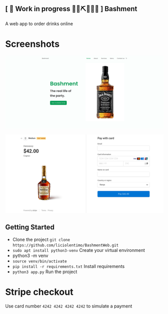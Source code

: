 ## \[ 🚧 Work in progress 👷‍♀️⛏👷🔧️🚧 \] Bashment

A web app to order drinks online

# Screenshots

![Landing Page](https://github.com/liciolentimo/BashmentWeb/blob/master/screen1.png "Landing Page")

![Stripe Checkout](https://github.com/liciolentimo/BashmentWeb/blob/master/screen2.png "Stripe Checkout")


## Getting Started

- Clone the project `git clone https://github.com/liciolentimo/BashmentWeb.git`
- `sudo apt install python3-venv` Create your virtual environment
- python3 -m venv
- `source venv/bin/activate`
- `pip install -r requirements.txt` Install requirements
- `python3 app.py` Run the project

# Stripe checkout

Use card number `4242 4242 4242 4242` to simulate a payment


